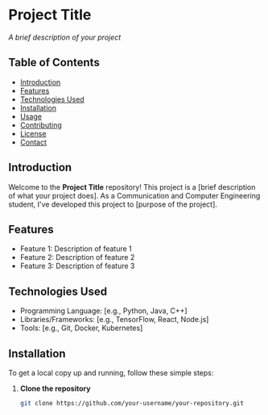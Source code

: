 # Project Title

_A brief description of your project_

## Table of Contents

- [Introduction](#introduction)
- [Features](#features)
- [Technologies Used](#technologies-used)
- [Installation](#installation)
- [Usage](#usage)
- [Contributing](#contributing)
- [License](#license)
- [Contact](#contact)

## Introduction

Welcome to the **Project Title** repository! This project is a [brief description of what your project does]. As a Communication and Computer Engineering student, I've developed this project to [purpose of the project]. 

## Features

- Feature 1: Description of feature 1
- Feature 2: Description of feature 2
- Feature 3: Description of feature 3

## Technologies Used

- Programming Language: [e.g., Python, Java, C++]
- Libraries/Frameworks: [e.g., TensorFlow, React, Node.js]
- Tools: [e.g., Git, Docker, Kubernetes]

## Installation

To get a local copy up and running, follow these simple steps:

1. **Clone the repository**
   ```sh
   git clone https://github.com/your-username/your-repository.git
